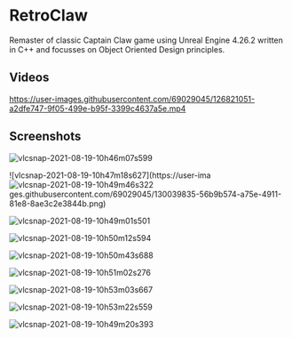 # RetroClaw
Remaster of classic Captain Claw game using Unreal Engine 4.26.2 written in C++ and focusses on Object Oriented Design principles.

## Videos

https://user-images.githubusercontent.com/69029045/126821051-a2dfe747-9f05-499e-b95f-3399c4637a5e.mp4


## Screenshots
![vlcsnap-2021-08-19-10h46m07s599](https://user-images.githubusercontent.com/69029045/130039782-bac76bf8-b125-4ae4-941b-943c014660e5.png)

![vlcsnap-2021-08-19-10h47m18s627](https://user-ima![vlcsnap-2021-08-19-10h49m46s322](https://user-images.githubusercontent.com/69029045/130040052-de7652b8-7949-4cab-bd72-5abaa5cf9918.png)
ges.githubusercontent.com/69029045/130039835-56b9b574-a75e-4911-81e8-8ae3c2e3844b.png)

![vlcsnap-2021-08-19-10h49m01s501](https://user-images.githubusercontent.com/69029045/130039919-0f498c39-7fca-4635-8777-8afdcf5f4d4e.png)

![vlcsnap-2021-08-19-10h50m12s594](https://user-images.githubusercontent.com/69029045/130040136-f10be40d-c400-44b7-8e99-95c54d59c7b0.png)

![vlcsnap-2021-08-19-10h50m43s688](https://user-images.githubusercontent.com/69029045/130040187-20c00372-cbd6-498a-b7d0-579b82e2d60f.png)

![vlcsnap-2021-08-19-10h51m02s276](https://user-images.githubusercontent.com/69029045/130040239-28fd1e07-7580-4141-ab9c-df6705325ee4.png)

![vlcsnap-2021-08-19-10h53m03s667](https://user-images.githubusercontent.com/69029045/130040315-254863b3-467b-43b0-a7ef-4c4d0bdb713a.png)

![vlcsnap-2021-08-19-10h53m22s559](https://user-images.githubusercontent.com/69029045/130040372-d5b56cad-1e7e-4cb3-884e-df30b4623564.png)

![vlcsnap-2021-08-19-10h49m20s393](https://user-images.githubusercontent.com/69029045/130039985-df235a1c-5950-40d1-9ca9-723101efc447.png)



